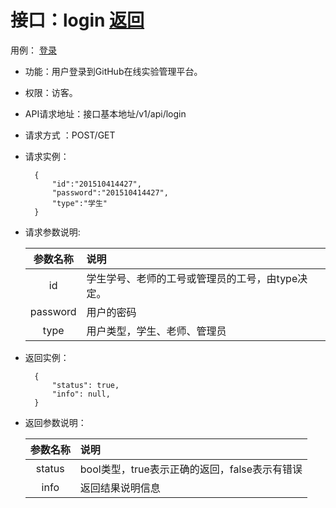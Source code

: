 # 接口：login  [返回](../README.md)
用例： [登录](../用例/登录.md)

- 功能：用户登录到GitHub在线实验管理平台。

- 权限：访客。

- API请求地址：接口基本地址/v1/api/login

- 请求方式 ：POST/GET

- 请求实例：

        {
            "id":"201510414427",
            "password":"201510414427",
            "type":"学生"
        }

- 请求参数说明:

  |参数名称|说明|
  |:---------:|:--------------------------------------------------------|
  |id|学生学号、老师的工号或管理员的工号，由type决定。|
  |password|用户的密码|
  |type|用户类型，学生、老师、管理员|

- 返回实例：

        {
            "status": true,
            "info": null,
        }

- 返回参数说明：

  |参数名称|说明|
  |:---------:|:--------------------------------------------------------|
  |status|bool类型，true表示正确的返回，false表示有错误|
  |info|返回结果说明信息|